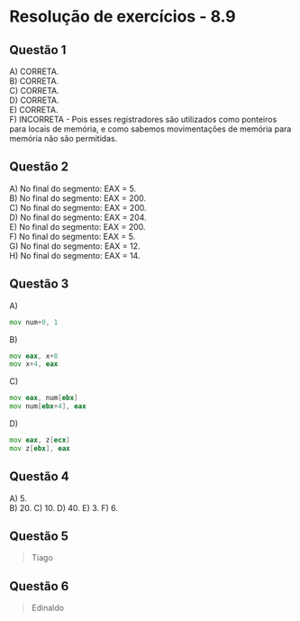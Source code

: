 #  Resolução de exercícios - 8.9 

##  Questão 1
A) CORRETA.  
B) CORRETA.  
C) CORRETA.    
D) CORRETA.  
E) CORRETA.   
F) INCORRETA - Pois esses registradores são utilizados como ponteiros para locais de memória, e como sabemos movimentações de memória para memória não são permitidas.   

## Questão 2
A) No final do segmento: EAX = 5.    
B) No final do segmento: EAX = 200.    
C) No final do segmento: EAX = 200.  
D) No final do segmento: EAX = 204.  
E) No final do segmento: EAX = 200.  
F) No final do segmento: EAX = 5.  
G) No final do segmento: EAX = 12.  
H) No final do segmento: EAX = 14.  

## Questão 3
A) 
```asm
mov num+0, 1
```  
B)
```asm
mov eax, x+8
mov x+4, eax
```
C)
```asm
mov eax, num[ebx]
mov num[ebx+4], eax 
```
D)
```asm
mov eax, z[ecx]
mov z[ebx], eax
```

## Questão 4
A) 5.  
B) 20. 
C) 10. 
D) 40.
E) 3.
F) 6.

## Questão 5
> Tiago

## Questão 6
> Edinaldo

